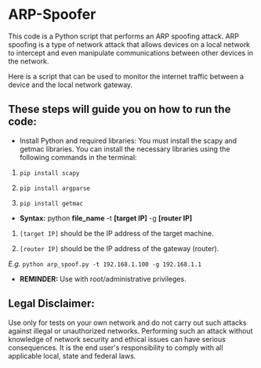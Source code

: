 # ARP-Spoofer
This code is a Python script that performs an ARP spoofing attack. ARP spoofing is a type of network attack that allows devices on a local network to intercept and even manipulate communications between other devices in the network.

 Here is a script that can be used to monitor the internet traffic between a device and the local network gateway. 

## These steps will guide you on how to run the code:

- Install Python and required libraries: You must install the scapy and getmac libraries. You can install the necessary libraries using the following commands in the terminal:
  
1. ` pip install scapy `

2. `pip install argparse `

3. `pip install getmac
`
- **Syntax:** python **file_name** -t **[target IP]** -g **[router IP]**
  
1. `[target IP]` should be the IP address of the target machine.

2. `[router IP]` should be the IP address of the gateway (router).

*E.g.* `python arp_spoof.py -t 192.168.1.100 -g 192.168.1.1
`
- **REMINDER:** Use with root/administrative privileges.




 ##  Legal Disclaimer:
Use only for tests on your own network and do not carry out such attacks against illegal or unauthorized networks. Performing such an attack without knowledge of network security and ethical issues can have serious consequences. It is the end user's responsibility to comply with all applicable local, state and federal laws.
